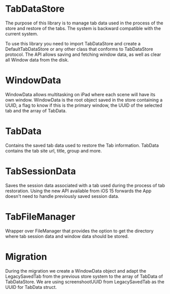 #  TabDataStore

The purpose of this library is to manage tab data used in the process of the store and restore of the tabs. The system is backward compatible with the current system. 

To use this library you need to import TabDataStore and create a DefaultTabDataStore or any other class that conforms to TabDataStore protocol. The API allows saving and fetching window data, as well as clear all Window data from the disk.

# WindowData

WindowData allows multitasking on iPad where each scene will have its own window. WindowData is the root object saved in the store containing a UUID, a flag to know if this is the primary window, the UUID of the selected tab and the array of TabData. 

# TabData

Contains the saved tab data used to restore the Tab information. TabData contains the tab site url, title, group and more.

# TabSessionData

Saves the session data associated with a tab used during the process of tab restoration. Using the new API available from iOS 15 forwards the App doesn't need to handle previously saved session data.

# TabFileManager 

Wrapper over FileManager that provides the option to get the directory where tab session data and window data should be stored.

# Migration

During the migration we create a WindowData object and adapt the LegacySavedTab from the previous store system to the array of TabData of TabDataStore. We are using screenshootUUID from LegacySavedTab as the UUID for TabData struct.
